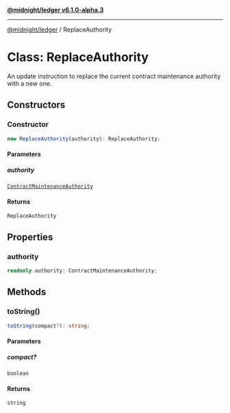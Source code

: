 [**@midnight/ledger v6.1.0-alpha.3**](../README.md)

***

[@midnight/ledger](../globals.md) / ReplaceAuthority

# Class: ReplaceAuthority

An update instruction to replace the current contract maintenance authority
with a new one.

## Constructors

### Constructor

```ts
new ReplaceAuthority(authority): ReplaceAuthority;
```

#### Parameters

##### authority

[`ContractMaintenanceAuthority`](ContractMaintenanceAuthority.md)

#### Returns

`ReplaceAuthority`

## Properties

### authority

```ts
readonly authority: ContractMaintenanceAuthority;
```

## Methods

### toString()

```ts
toString(compact?): string;
```

#### Parameters

##### compact?

`boolean`

#### Returns

`string`
